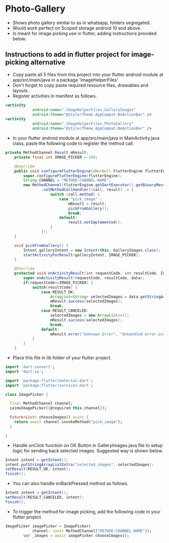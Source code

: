 # Photo-Gallery
* Shows photo gallery similar to as in whatsapp, folders segregated.
* Would work perfect on Scoped storage android 10 and above.
* Is meant for image picking use in flutter, adding instructions provided below.

## Instructions to add in flutter project for image-picking alternative
* Copy paste all 5 files from this project into your flutter android module at app/src/main/java in a package 'ImageHelperFiles'
* Don't forget to copy paste required resource files, drawables and layouts.
* Register activities in manifest as follows.
```xml
<activity
            android:name=".ImageHelperFiles.GalleryImages"
            android:theme="@style/Theme.AppCompat.NoActionBar" />
<activity
            android:name=".ImageHelperFiles.PhotoGallery"
            android:theme="@style/Theme.AppCompat.NoActionBar" />
```
* In your flutter android module at app/src/main/java in MainActivity.java class, paste the following code to register the method call.
```java
private MethodChannel.Result mResult;
    private final int IMAGE_PICKER = 100;

    @Override
    public void configureFlutterEngine(@NonNull FlutterEngine flutterEngine) {
        super.configureFlutterEngine(flutterEngine);
        String CHANNEL = "METHOD-CHANNEL-NAME";
        new MethodChannel(flutterEngine.getDartExecutor().getBinaryMessenger(), CHANNEL)
                .setMethodCallHandler((call, result) -> {
                    switch (call.method) {
                        case "pick_image" :
                            mResult = result;
                            pickFromGallery();
                            break;
                        default:
                            result.notImplemented();
                    }
                });
    }

    void pickFromGallery() {
        Intent galleryIntent = new Intent(this, GalleryImages.class);
        startActivityForResult(galleryIntent, IMAGE_PICKER);
    }

    @Override
    protected void onActivityResult(int requestCode, int resultCode, Intent data) {
        super.onActivityResult(requestCode, resultCode, data);
        if(requestCode==IMAGE_PICKER) {
            switch(resultCode) {
                case RESULT_OK:
                    ArrayList<String> selectedImages = data.getStringArrayListExtra("selected_images");
                    mResult.success(selectedImages);
                    break;
                case RESULT_CANCELED:
                    selectedImages = new ArrayList<>();
                    mResult.success(selectedImages);
                    break;
                default:
                    mResult.error("Unknown Error", "Unhandled error occurred!", null);
            }
        }
    }
```
* Place this file in lib folder of your flutter project.
```dart
import 'dart:convert';
import 'dart:io';

import 'package:flutter/material.dart';
import 'package:flutter/services.dart';

class ImagePicker {

  final MethodChannel channel;
  LeimoImagePicker({@required this.channel});

  Future<List> chooseImages() async {
    return await channel.invokeMethod("pick_image");
  }

}
```
* Handle onClick function on OK Button in GalleryImages.java file to setup logic for sending back selected images. Suggested way is shown below.
```java
Intent intent = getIntent();
intent.putStringArrayListExtra("selected_images", selectedImages);
setResult(RESULT_OK, intent);
finish();
```
* You can also handle onBackPressed method as follows.
```java
Intent intent = getIntent();
setResult(RESULT_CANCELED, intent);
finish();
```
* To trigger the method for image picking, add the following code in your flutter project.
```dart
ImagePicker imagePicker = ImagePicker(
            channel: const MethodChannel("METHOD-CHANNEL-NAME"));
        var _images = await imagePicker.chooseImages();
```
